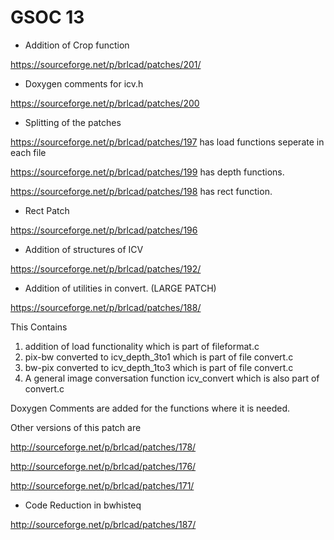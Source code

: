 # GSOC 13

-   Addition of Crop function



<https://sourceforge.net/p/brlcad/patches/201/>

-   Doxygen comments for icv.h



<https://sourceforge.net/p/brlcad/patches/200>

-   Splitting of the patches



<https://sourceforge.net/p/brlcad/patches/197> has load functions
seperate in each file

<https://sourceforge.net/p/brlcad/patches/199> has depth functions.

<https://sourceforge.net/p/brlcad/patches/198> has rect function.

-   Rect Patch



<https://sourceforge.net/p/brlcad/patches/196>

-   Addition of structures of ICV



<https://sourceforge.net/p/brlcad/patches/192/>

-   Addition of utilities in convert. (LARGE PATCH)



<https://sourceforge.net/p/brlcad/patches/188/>

This Contains

1.  addition of load functionality which is part of fileformat.c
2.  pix-bw converted to icv_depth_3to1 which is part of file convert.c
3.  bw-pix converted to icv_depth_1to3 which is part of file convert.c
4.  A general image conversation function icv_convert which is also
    part of convert.c

Doxygen Comments are added for the functions where it is needed.



Other versions of this patch are


<http://sourceforge.net/p/brlcad/patches/178/>

<http://sourceforge.net/p/brlcad/patches/176/>

<http://sourceforge.net/p/brlcad/patches/171/>

-   Code Reduction in bwhisteq

<http://sourceforge.net/p/brlcad/patches/187/>
